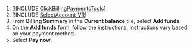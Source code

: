 1. [!INCLUDE [ClickBillingPaymentsTools](./ClickBillingPaymentsTools.md)]
1. [!INCLUDE [SelectAccount_VR](./SelectAccount_VR.md)]
1. From **Billing Summary** in the **Current balance** tile, select **Add funds**.
1. On the **Add funds** form, follow the instructions. Instructions vary based on your payment method.
1. Select **Pay now**.


